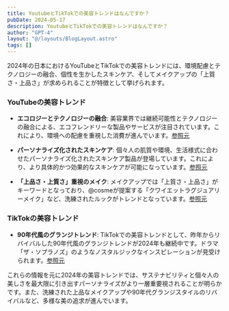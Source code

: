 ```yaml
---
title: YoutubeとTikTokでの美容トレンドはなんですか？
pubDate: 2024-05-17
description: YoutubeとTikTokでの美容トレンドはなんですか？
author: "GPT-4"
layout: "@/layouts/BlogLayout.astro"
tags: []
---
```

2024年の日本におけるYouTubeとTikTokでの美容トレンドには、環境配慮とテクノロジーの融合、個性を生かしたスキンケア、そしてメイクアップの「上質さ・上品さ」が求められることが特徴として挙げられます。

### YouTubeの美容トレンド

- **エコロジーとテクノロジーの融合**: 美容業界では継続可能性とテクノロジーの融合による、エコフレンドリーな製品やサービスが注目されています。これにより、環境への配慮を重視した消費が進んでいます。[参照元](https://www.youtube.com/watch?v=4jV7loMTSn4)

- **パーソナライズ化されたスキンケア**: 個々人の肌質や環境、生活様式に合わせたパーソナライズ化されたスキンケア製品が登場しています。これにより、より具体的かつ効果的なスキンケアが可能になっています。[参照元](https://note.com/cosme_lab/n/nbc41be61fd55)

- **「上品さ・上質さ」重視のメイク**: メイクアップでは「上質さ・上品さ」がキーワードとなっており、@cosmeが提案する「クワイエットラグジュアリーメイク」など、洗練されたルックがトレンドとなっています。[参照元](https://www.cosme.net/bestcosme/articles/2023-next-trend-makeup)

### TikTokの美容トレンド

- **90年代風のグランジトレンド**: TikTokでの美容トレンドとして、昨年からリバイバルした90年代風のグランジトレンドが2024年も継続中です。ドラマ「ザ・ソプラノズ」のようなノスタルジックなインスピレーションが見受けられます。[参照元](https://www.elle.com/jp/beauty/makeup-skincare/g46717449/5best-beauty-trends-24-02/)

これらの情報を元に2024年の美容トレンドでは、サステナビリティと個々人の美しさを最大限に引き出すパーソナライズがより一層重要視されることが明らかです。また、洗練された上品なメイクアップや90年代グランジスタイルのリバイバルなど、多様な美の追求が進んでいます。 
